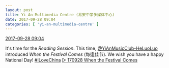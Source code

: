 ```yaml
---
layout: post
title: Yi An Multimedia Centre (易安中学多媒体中心)
date: 2017-09-28 09:04
categories: [ 'yi-an-multimedia-centre' ]
---
```


<div class="weibo-info">
  <a href="http://weibo.com/6196825252/FnRGh18FL">2017-09-28 09:04</a>
</div>

It's time for the *Reading Session*. This time, [@YiAnMusicClub-HeLuoLuo](http://weibo.com/u/6117570574) introduced *When the Festival Comes* (每逢佳节). We wish you have a happy National Day! [#ILoveChina](http://weibo.com/p/100808ecf274d323fab23667a2ccd7904803c8) [▷ 170928 When the Festival Comes](http://www.ximalaya.com/78339006/sound/52566963/)
